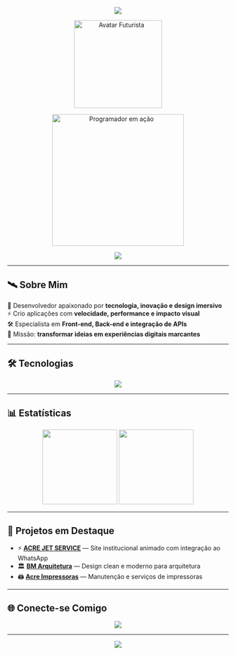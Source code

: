 <!-- Cabeçalho Futurista -->
<p align="center">
  <img src="https://capsule-render.vercel.app/api?type=waving&color=0:00FFEE,100:FF00EE&height=180&section=header&text=Lucas%20Lima&fontSize=45&fontColor=FFFFFF&animation=twinkling&fontAlignY=35" />
</p>

<!-- Avatar Futurista Animado -->
<p align="center">
  <img src="URL_DO_SEU_GIF.gif" alt="Avatar Futurista" width="200" />
</p>

<!-- GIF de Programador -->
<p align="center">
  <img src="https://i.gifer.com/5RVW.gif" alt="Programador em ação" width="300" />
</p>

<!-- Texto Animado Terminal -->
<p align="center">
  <img src="https://readme-typing-svg.herokuapp.com?font=Share+Tech+Mono&size=20&duration=2500&pause=1000&color=00FFFF&center=true&vCenter=true&width=800&lines=Iniciando+Sistema...;Carregando+Componentes...;Status%3A+Online;Bem-vindo+ao+meu+perfil!" />
</p>

---

## 🛰️ Sobre Mim
🚀 Desenvolvedor apaixonado por **tecnologia, inovação e design imersivo**  
⚡ Crio aplicações com **velocidade, performance e impacto visual**  
🛠 Especialista em **Front-end, Back-end e integração de APIs**  
🎯 Missão: **transformar ideias em experiências digitais marcantes**  

---

## 🛠 Tecnologias
<p align="center">
  <img src="https://skillicons.dev/icons?i=html,css,javascript,git,visualstudio,github" />
</p>

---

## 📊 Estatísticas
<div align="center">
  <img src="https://github-readme-stats.vercel.app/api?username=LLM20&show_icons=true&theme=chartreuse-dark&hide_border=true&bg_color=0,000000,130F40&title_color=00FFFF&icon_color=FF00FF&text_color=FFFFFF" height="170em" />
  <img src="https://github-readme-streak-stats.herokuapp.com/?user=LLM20&theme=chartreuse-dark&hide_border=true&background=000000&ring=FF00FF&fire=00FFFF&currStreakLabel=FFFFFF" height="170em" />
</div>

---

## 🚀 Projetos em Destaque
- ⚡ [**ACRE JET SERVICE**](https://github.com/LLM20/acre-jet-service) — Site institucional animado com integração ao WhatsApp  
- 🏛 [**BM Arquitetura**](https://github.com/LLM20/bm-arquitetura) — Design clean e moderno para arquitetura  
- 🖨 [**Acre Impressoras**](https://github.com/LLM20/Acre-impressoras-.git) — Manutenção e serviços de impressoras  

---

## 🌐 Conecte-se Comigo
<p align="center">
  <a href="https://github.com/LLM20"><img src="https://img.shields.io/badge/GitHub-0D1117?style=for-the-badge&logo=github&logoColor=white" /></a>
</p>

---

<!-- Rodapé Neon -->
<p align="center">
  <img src="https://capsule-render.vercel.app/api?type=waving&color=0:00ffff,100:ff00ff&height=120&section=footer" />
</p>
